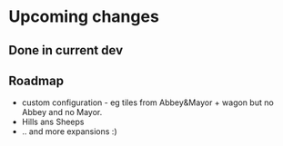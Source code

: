 # Upcoming changes

## Done in current dev


## Roadmap

*  custom configuration - eg tiles from Abbey&Mayor + wagon but  no Abbey and no Mayor.
* Hills ans Sheeps
* .. and more expansions :)